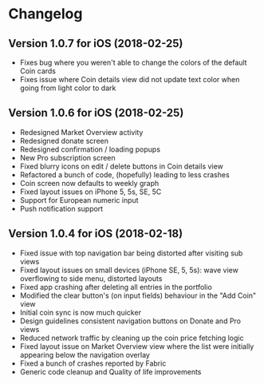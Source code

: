 # Changelog

## Version 1.0.7 for iOS (2018-02-25)
* Fixes bug where you weren't able to change the colors of the default Coin cards
* Fixes issue where Coin details view did not update text color when going from light color to dark

## Version 1.0.6 for iOS (2018-02-25)
* Redesigned Market Overview activity
* Redesigned donate screen
* Redesigned confirmation / loading popups
* New Pro subscription screen
* Fixed blurry icons on edit / delete buttons in Coin details view
* Refactored a bunch of code, (hopefully) leading to less crashes
* Coin screen now defaults to weekly graph
* Fixed layout issues on iPhone 5, 5s, SE, 5C
* Support for European numeric input
* Push notification support

## Version 1.0.4 for iOS (2018-02-18)
* Fixed issue with top navigation bar being distorted after visiting sub views
* Fixed layout issues on small devices (iPhone SE, 5, 5s): wave view overflowing to side menu, distorted layouts
* Fixed app crashing after deleting all entries in the portfolio
* Modified the clear button's (on input fields) behaviour in the "Add Coin" view
* Initial coin sync is now much quicker
* Design guidelines consistent navigation buttons on Donate and Pro views
* Reduced network traffic by cleaning up the coin price fetching logic
* Fixed layout issue on Market Overview view where the list were initially appearing below the navigation overlay
* Fixed a bunch of crashes reported by Fabric
* Generic code cleanup and Quality of life improvements
